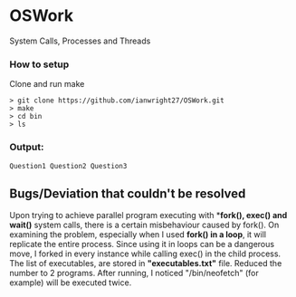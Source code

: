 # OSWork

System Calls, Processes and Threads

### How to setup
Clone and run make

```
> git clone https://github.com/ianwright27/OSWork.git
> make
> cd bin
> ls
```

### Output:
```
Question1 Question2 Question3
```

## Bugs/Deviation that couldn't be resolved
Upon trying to achieve parallel program executing with ***fork(), exec() and wait()** system calls, there is a certain misbehaviour caused by fork(). On examining the problem, especially when I used **fork() in a loop**, it will replicate the entire process. 
Since using it in loops can be a dangerous move, I forked in every instance while calling exec() in the child process.
The list of executables, are stored in **"executables.txt"** file. Reduced the number to 2 programs.
After running, I noticed "/bin/neofetch" (for example) will be executed twice.
